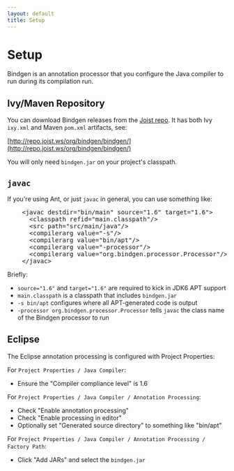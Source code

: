 ```yaml
---
layout: default
title: Setup
---
```


Setup
=====

Bindgen is an annotation processor that you configure the Java compiler to run during its compilation run.

Ivy/Maven Repository
--------------------

You can download Bindgen releases from the [Joist repo](http://repo.joist.ws). It has both Ivy `ixy.xml` and Maven `pom.xml` artifacts, see:

[http://repo.joist.ws/org/bindgen/bindgen/](http://repo.joist.ws/org/bindgen/bindgen/)

You will only need `bindgen.jar` on your project's classpath.

`javac`
-------

If you're using Ant, or just `javac` in general, you can use something like:

<pre name="code" class="xml">
    &lt;javac destdir="bin/main" source="1.6" target="1.6"&gt;
      &lt;classpath refid="main.classpath"/&gt;
      &lt;src path="src/main/java"/&gt;
      &lt;compilerarg value="-s"/&gt;
      &lt;compilerarg value="bin/apt"/&gt;
      &lt;compilerarg value="-processor"/&gt;
      &lt;compilerarg value="org.bindgen.processor.Processor"/&gt;
    &lt;/javac&gt;
</pre>

Briefly:

* `source="1.6"` and `target="1.6"` are required to kick in JDK6 APT support
* `main.classpath` is a classpath that includes `bindgen.jar`
* `-s bin/apt` configures where all APT-generated code is output
* `-processor org.bindgen.processor.Processor` tells `javac` the class name of the Bindgen processor to run

Eclipse
-------

The Eclipse annotation processing is configured with Project Properties:

For `Project Properties / Java Compiler`:

* Ensure the "Compiler compliance level" is 1.6

For `Project Properties / Java Compiler / Annotation Processing`:

* Check "Enable annotation processing"
* Check "Enable processing in editor"
* Optionally set "Generated source directory" to something like "bin/apt"

For `Project Properties / Java Compiler / Annotation Processing / Factory Path`:

* Click "Add JARs" and select the `bindgen.jar`


